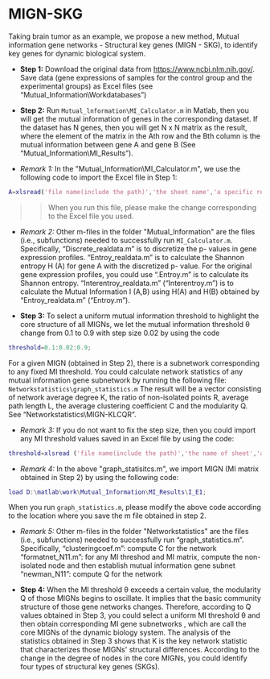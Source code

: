 # MIGN-SKG

Taking brain tumor as an example, we propose a new method, Mutual information gene networks - Structural key genes (MIGN - SKG), to identify key genes for dynamic biological system. 

* **Step 1:** Download the original data from https://www.ncbi.nlm.nih.gov/. Save data (gene expressions of samples for the control group and the experimental groups) as Excel files (see “Mutual_Information\Workdatabases”)

* **Step 2:** Run `Mutual_lnformation\MI_Calculator.m` in Matlab, then you will get the mutual information of genes in the corresponding dataset. If the dataset has N genes, then you will get N x N matrix as the result, where the element of the matrix in the Ath row and the Bth column is the mutual information between gene A and gene B (See “Mutual_Information\MI_Results”). 

* *Remark 1:* In the "Mutual_lnformation\MI_Calculator.m", we use the following code to import the Excel file in Step 1:
```matlab
A=xlsread('file name(include the path)','the sheet name','a specific rectangular region (range) in Excel to save the p-values of all genes');
```
>>When you run this file, please make the change corresponding to the Excel file you used.

* *Remark 2:* Other m-files in the folder "Mutual_lnformation" are the files (i.e., subfunctions) needed to successfully run `MI_Calculator.m`. Specifically, 
	“Discrete_realdata.m” is to discretize the p- values in gene expression profiles. 
	“Entroy_realdata.m” is to calculate the Shannon entropy H (A) for gene A with the discretized p- value. For the original gene expression profiles, you could use “.Entroy.m” is to calculate its Shannon entropy.
	“Interentroy_realdata.m” (“Interentroy.m”) is to calculate the Mutual Information I (A,B) using H(A) and H(B) obtained by “Entroy_realdata.m” (“Entroy.m”). 

* **Step 3:** To select a uniform mutual information threshold to highlight the core structure of all MIGNs, we let the mutual information threshold θ change from 0.1 to 0.9 with step size 0.02 by using the code 
```matlab
threshold=0.1:0.02:0.9; 
```
For a given MIGN (obtained in Step 2), there is a subnetwork corresponding to any fixed MI threshold. You could calculate network statistics of any mutual information gene subnetwork by running the following file: 
`Networkstatistics\graph_statistics.m`
The result will be a vector consisting of network average degree K, the ratio of non-isolated points R, average path length L, the average clustering coefficient C and the modularity Q. See “Networkstatistics\MIGN-KLCQR”.

* *Remark 3:* If you do not want to fix the step size, then you could import any MI threshold values saved in an Excel file by using the code:

```matlab
threshold=xlsread ('file name(include the path)','the name of sheet','a specific rectangular region (range) in Excel to save MI thresholds');
```
* *Remark 4:* In the above "graph_statisitcs.m", we import MIGN (MI matrix obtained in Step 2) by using the following code:
```matlab
load D:\matlab\work\Mutual_Information\MI_Results\I_E1;
```
When you run `graph_statistics.m`, please modify the above code according to the location where you save the m file obtained in step 2.

* *Remark 5:* Other m-files in the folder "Networkstatistics"  are the files (i.e., subfunctions) needed to successfully run “graph_statistics.m”. Specifically, 
	 “clusteringcoef.m”: compute C for the network
	“formatnet_N11.m”: for any MI threshod and MI matrix, compute the non-isolated node and then establish mutual information gene subnet
	“newman_N11”: compute Q for the network

* **Step 4:** When the MI threshold θ exceeds a certain value, the modularity Q of those MIGNs begins to oscillate. It implies that the basic community structure of those gene networks changes. Therefore, according to Q values obtained in Step 3, you could select a uniform MI threshold θ and then obtain corresponding MI gene subnetworks , which are call the core MIGNs of the dynamic biology system. 
The analysis of the statistics obtained in Step 3 shows that K is the key network statistic that characterizes those MIGNs' structural differences. According to the change in the degree of nodes in the core MIGNs, you could identify four types of structural key genes (SKGs).
